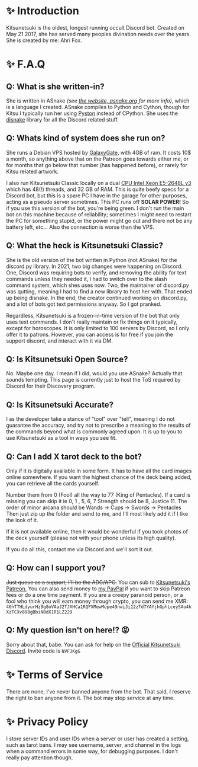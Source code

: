# ✨ Introduction

Kitsunetsuki is the oldest, longest running occult Discord bot. Created on May 21 2017, she has served many peoples divination needs over the years. She is created by me: Ahri Fox.

# ✨ F.A.Q

## Q: What is she written-in?

She is written in ASnake *(see [the website, asnake.org](asnake.org) for more info)*, which is a language I created. ASnake compiles to Python and Cython, though for Kitsu I typically run her using [Pyston](https://github.com/pyston/pyston) instead of CPython. She uses the [disnake](https://docs.disnake.dev/en/stable/) library for all the Discord related stuff.

## Q: Whats kind of system does she run on?

She runs a Debian VPS hosted by [GalaxyGate](https://galaxygate.net/), with 4GB of ram. It costs 10$ a month, so anything above that on the Patreon goes towards either me, or for months that go below that number (has happened before), or rarely for Kitsu related artwork.

I also run Kitsunetsuki Classic locally on a dual [CPU Intel Xeon E5-2648L v3](https://www.intel.com/content/www/us/en/products/sku/81901/intel-xeon-processor-e52648l-v3-30m-cache-1-80-ghz/specifications.html) which has 48(!) threads, and 32 GB of RAM. This is quite beefy specs for a Discord bot, but this is a spare PC I have in the garage for other purposes, acting as a pseudo server sometimes. This PC runs off **SOLAR POWER!** So if you use this version of the bot, you're being green. I don't run the main bot on this machine because of reliability; sometimes I might need to restart the PC for something stupid, or the power might go out and there not be any battery left, etc... Also the connection is worse than the VPS.

## Q: What the heck is Kitsunetsuki Classic?

She is the old version of the bot written in Python (not ASnake) for the discord.py library. In 2021, two big changes were happening on Discord. One, Discord was requiring bots to verify, and removing the ability for text commands unless they needed it, I had to switch over to the slash command system, which shes uses now.
Two, the maintainer of discord.py was qutting, meaning I had to find a new library to host her with. That ended up being disnake. In the end, the creator continued working on discord.py, and a lot of bots got text permissions anyway. So I got pranked.

Regardless, Kitsunetsuki is a frozen-in-time version of the bot that only uses text commands. I don't really maintain or fix things on it typically, except for horoscopes. It  is only limited to 100 servers by Discord, so I only offer it to patrons. However, you can access is for free if you join the support discord, and interact with it via DM.

## Q: Is Kitsunetsuki Open Source?
No. Maybe one day. I mean if I did, would you use ASnake? Actually that sounds tempting. This page is currently just to host the ToS required by Discord for their Discovery program.

## Q: Is Kitsunetsuki Accurate?

I as the developer take a stance of "tool" over "tell", meaning I do not guarantee the accuracy, and try not to prescribe a meaning to the results of the commands beyond what is commonly agreed upon. It is up to you to use Kitsunetsuki as a tool in ways you see fit.

## Q: Can I add X tarot deck to the bot?

Only if it is digitally available in some form. It has to have all the card images online somewhere.
If you want the highest chance of the deck being added, you can retrieve all the cards yourself.

Number them from 0 (Fool) all the way to 77 (King of Pentacles). If a card is missing you can skip it ie 0, 1 , 5, 6, 7
Strength should be 8, Justice 11.
The order of minor arcana should be Wands -> Cups -> Swords -> Pentacles
Then just zip up the folder and send to me, and I'll most likely add it if I like the look of it.

If it is not available online, then it would be wonderful if you took photos of the deck yourself (please not with your phone unless its high quality).

If you do all this, contact me via Discord and we'll sort it out.

## Q: How can I support you?

~~Just queue as a support, I'll be the ADC/APC.~~ You can sub to [Kitsunetsuki's Patreon.](https://www.patreon.com/c/KitsunetsukiDiscord)
You can also send money to [my PayPal](https://paypal.me/ahrifoxy) if you want to skip Patreon fees or do a one time payment.
If you are a creepy paranoid person, or a fool who think you will earn money through crypto, you can send me XMR:  
`46hTTHLdyurHz9g8oVAaJ2TJXHCa1RQPXMewMope49nwiJi12zTd7YAYjhGphLceySAo4kXzTCXv898gBbiNBdX1R1LZ229`

## Q: My question isn't on here!? 😡

Sorry about that, babe. You can ask for help on the [Official Kitsunetsuki Discord](https://discord.gg/NVFJKgG). Invite code is `NVFJKgG`


# ✨ Terms of Service

There are none, I've never banned anyone from the bot. That said, I reserve the right to ban anyone from it. The bot may stop service at any time.

# ✨ Privacy Policy

I store server IDs and user IDs when a server or user has created a setting, such as tarot bans.
I may see username, server, and channel in the logs when a command errors in some way, for debugging purposes. I don't really pay attention though.
